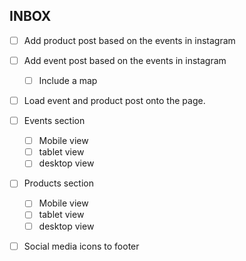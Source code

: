 ## INBOX
- [ ] Add product post based on the events in instagram
- [ ] Add event post based on the events in instagram
	- [ ] Include a map
- [ ] Load event and product post onto the page.
- [ ] Events section
	- [ ] Mobile view
	- [ ] tablet view
	- [ ] desktop view
- [ ] Products section
	- [ ] Mobile view
	- [ ] tablet view
	- [ ] desktop view
- [ ] Social media icons to footer

